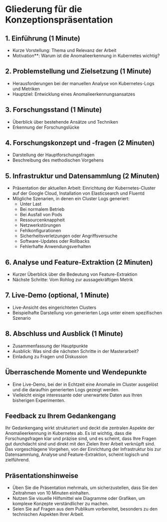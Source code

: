 # Gliederung für die Konzeptionspräsentation

## 1. Einführung (1 Minute)
- Kurze Vorstellung: Thema und Relevanz der Arbeit
- Motivation**: Warum ist die Anomalieerkennung in Kubernetes wichtig?

## 2. Problemstellung und Zielsetzung (1 Minute)
- Herausforderungen bei der manuellen Analyse von Kubernetes-Logs und Metriken
- Hauptziel: Entwicklung eines Anomalieerkennungsansatzes 

## 3. Forschungsstand (1 Minute)
- Überblick über bestehende Ansätze und Techniken
- Erkennung der Forschungslücke

## 4. Forschungskonzept und -fragen (2 Minuten)
- Darstellung der Hauptforschungsfragen
- Beschreibung des methodischen Vorgehens

## 5. Infrastruktur und Datensammlung (2 Minuten)
- Präsentation der aktuellen Arbeit: Einrichtung der Kubernetes-Cluster auf der Google Cloud, Installation von Elasticsearch und Fluentd
- Mögliche Szenarien, in denen ein Cluster Logs generiert:
  - Unter Last
  - Bei normalem Betrieb
  - Bei Ausfall von Pods
  - Ressourcenknappheit
  - Netzwerkstörungen
  - Fehlkonfigurationen
  - Sicherheitsverletzungen oder Angriffsversuche
  - Software-Updates oder Rollbacks
  - Fehlerhafte Anwendungsverhalten

## 6. Analyse und Feature-Extraktion (2 Minuten)
- Kurzer Überblick über die Bedeutung von Feature-Extraktion
- Nächste Schritte: Vom Rohlog zur aussagekräftigen Metrik

## 7. Live-Demo (optional, 1 Minute)
- Live-Ansicht des eingerichteten Clusters
- Beispielhafte Darstellung von generierten Logs unter einem spezifischen Szenario

## 8. Abschluss und Ausblick (1 Minute)
- Zusammenfassung der Hauptpunkte
- Ausblick: Was sind die nächsten Schritte in der Masterarbeit?
- Einladung zu Fragen und Diskussion

## Überraschende Momente und Wendepunkte
- Eine Live-Demo, bei der in Echtzeit eine Anomalie im Cluster ausgelöst und die daraufhin generierten Logs gezeigt werden.
- Vielleicht einige interessante oder unerwartete Daten aus Ihren bisherigen Experimenten.

## Feedback zu Ihrem Gedankengang
Ihr Gedankengang wirkt strukturiert und deckt die zentralen Aspekte der Anomalieerkennung in Kubernetes ab. Es ist wichtig, dass die Forschungsfragen klar und präzise sind, und es scheint, dass Ihre Fragen gut durchdacht sind und direkt mit den Zielen Ihrer Arbeit verknüpft sind. Das vorgeschlagene Vorgehen, von der Einrichtung der Infrastruktur bis zur Datensammlung, Analyse und Feature-Extraktion, scheint logisch und zielführend. 

## Präsentationshinweise
- Üben Sie die Präsentation mehrmals, um sicherzustellen, dass Sie den Zeitrahmen von 10 Minuten einhalten.
- Nutzen Sie visuelle Hilfsmittel wie Diagramme oder Grafiken, um komplexe Konzepte verständlicher zu machen.
- Seien Sie auf Fragen aus dem Publikum vorbereitet, besonders zu den technischen Aspekten Ihrer Arbeit.
